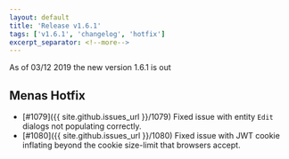 ```yaml
---
layout: default
title: 'Release v1.6.1'
tags: ['v1.6.1', 'changelog', 'hotfix']
excerpt_separator: <!--more-->
---
```

As of 03/12 2019 the new version 1.6.1 is out
<!--more-->

## Menas Hotfix
- [#1079]({{ site.github.issues_url }}/1079) Fixed issue with entity `Edit` dialogs not populating correctly.
- [#1080]({{ site.github.issues_url }}/1080) Fixed issue with JWT cookie inflating beyond the cookie size-limit that browsers accept.
